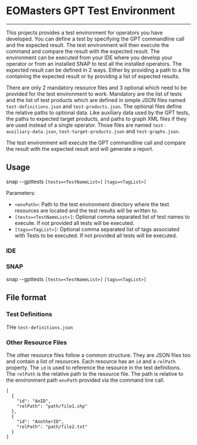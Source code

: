 EOMasters GPT Test Environment
==============================
------------------------------

This projects provides a test environment for operators you have developed. You can define a test by specifying the GPT
commandline call and the expected result. The test environment will then execute the command and compare the result with
the expected result.
The environment can be executed from your IDE where you develop your operator or from an installed SNAP to test all the
installed operators. The expected result can be defined in 2 ways. Either by providing a path to a file containing the
expected result or by providing a list of expected results.

There are only 2 mandatory resource files and 3 optional which need to be provided for the test environment to work.
Mandatory are the list of tests and the list of test products which are defined in simple JSON files named
`test-definitions.json` and `test-products.json`.
The optional files define the relative paths to optional data. Like auxiliary data used by the GPT tests, the paths to
expected target products, and paths to graph XML files if they are used instead of a single operator. Those files are
named `test-auxiliary-data.json`, `test-target-products.json` and `test-graphs.json`.

The test environment will execute the GPT commandline call and compare the result with the expected result and will
generate a report.

## Usage

snap --gpttests <envPath> `[tests=<TestNameList>]` `[tags=<TagList>]`

Parameters:

* `<envPath>`: Path to the test environment directory where the test resources are located and the test results will be
  written to.
* `[tests=<TestNameList>]`: Optional comma separated list of test names to execute. If not provided all tests will be
  executed.
* `[tags=<TagList>]`: Optional comma separated list of tags associated with Tests to be executed. If not provided all
  tests will be executed.

### IDE

### SNAP

snap --gpttests <envPath> `[tests=<TestNameList>]` `[tags=<TagList>]`

## File format

### Test Definitions

THe `test-definitions.json`

### Other Resource Files

The other resource files follow a common structure. They are JSON files too and contain a list of resources. Each
resource has an `id` and a `relPath` property. The `id` is used to reference the resource in the test definitions. The
`relPath` is the relative path to the resource file. The path is relative to the environment path `envPath` provided via
the command line call.

```
[
  {
    "id": "AnID",
    "relPath": "path/file1.shp"
  },
  {
    "id": "AnotherID",
    "relPath": "path/file2.txt"
  }
]
```
